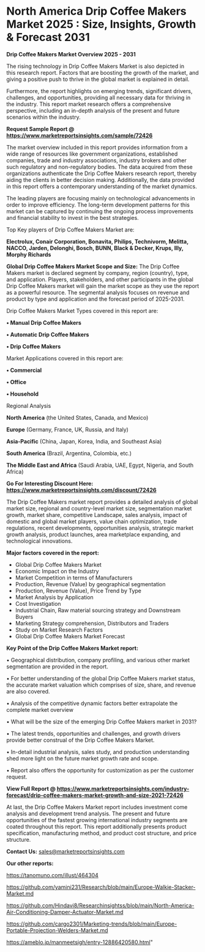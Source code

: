 # North America Drip Coffee Makers Market 2025 : Size, Insights, Growth & Forecast 2031

<Strong> Drip Coffee Makers Market Overview 2025 - 2031</strong>

The rising technology in Drip Coffee Makers Market is also depicted in this research report. Factors that are boosting the growth of the market, and giving a positive push to thrive in the global market is explained in detail.

Furthermore, the report highlights on emerging trends, significant drivers, challenges, and opportunities, providing all necessary data for thriving in the industry. This report market research offers a comprehensive perspective, including an in-depth analysis of the present and future scenarios within the industry.

<strong>Request Sample Report @ <a href=https://www.marketreportsinsights.com/sample/72426>https://www.marketreportsinsights.com/sample/72426</a></strong>

The market overview included in this report provides information from a wide range of resources like government organizations, established companies, trade and industry associations, industry brokers and other such regulatory and non-regulatory bodies. The data acquired from these organizations authenticate the Drip Coffee Makers research report, thereby aiding the clients in better decision making. Additionally, the data provided in this report offers a contemporary understanding of the market dynamics.

The leading players are focusing mainly on technological advancements in order to improve efficiency. The long-term development patterns for this market can be captured by continuing the ongoing process improvements and financial stability to invest in the best strategies.

Top Key players of Drip Coffee Makers Market are:

<strong>Electrolux, Conair Corporation, Bonavita, Philips, Technivorm, Melitta, NACCO, Jarden, Delonghi, Bosch, BUNN, Black & Decker, Krups, Illy, Morphy Richards</strong>

<strong><b>Global Drip Coffee Makers Market Scope and Size:</b></strong>
The Drip Coffee Makers market is declared segment by company, region (country), type, and application. Players, stakeholders, and other participants in the global Drip Coffee Makers market will gain the market scope as they use the report as a powerful resource. The segmental analysis focuses on revenue and product by type and application and the forecast period of 2025-2031.

Drip Coffee Makers Market Types covered in this report are:

<strong>• Manual Drip Coffee Makers

• Automatic Drip Coffee Makers

• Drip Coffee Makers</strong>

Market Applications covered in this report are:

<strong>• Commercial

• Office

• Household</strong> 

Regional Analysis

<strong>North America</strong> (the United States, Canada, and Mexico)

<strong>Europe</strong> (Germany, France, UK, Russia, and Italy)

<strong>Asia-Pacific</strong> (China, Japan, Korea, India, and Southeast Asia)

<strong>South America</strong> (Brazil, Argentina, Colombia, etc.)

<strong>The Middle East and Africa</strong> (Saudi Arabia, UAE, Egypt, Nigeria, and South Africa)

<strong>Go For Interesting Discount Here: <a href=https://www.marketreportsinsights.com/discount/72426>https://www.marketreportsinsights.com/discount/72426</a></strong>

The Drip Coffee Makers market report provides a detailed analysis of global market size, regional and country-level market size, segmentation market growth, market share, competitive Landscape, sales analysis, impact of domestic and global market players, value chain optimization, trade regulations, recent developments, opportunities analysis, strategic market growth analysis, product launches, area marketplace expanding, and technological innovations.

<strong><b>Major factors covered in the report:</b></strong>
<ul>
  <li>Global Drip Coffee Makers Market </li>
  <li>Economic Impact on the Industry</li>
  <li>Market Competition in terms of Manufacturers</li>
  <li>Production, Revenue (Value) by geographical segmentation</li>
  <li>Production, Revenue (Value), Price Trend by Type</li>
  <li>Market Analysis by Application</li>
  <li>Cost Investigation</li>
  <li>Industrial Chain, Raw material sourcing strategy and Downstream Buyers</li>
  <li>Marketing Strategy comprehension, Distributors and Traders</li>
  <li>Study on Market Research Factors</li>
  <li>Global Drip Coffee Makers Market Forecast</li>
</ul>

<strong><b>Key Point of the Drip Coffee Makers Market report:</b></strong>

• Geographical distribution, company profiling, and various other market segmentation are provided in the report.

• For better understanding of the global Drip Coffee Makers market status, the accurate market valuation which comprises of size, share, and revenue are also covered.

• Analysis of the competitive dynamic factors better extrapolate the complete market overview

• What will be the size of the emerging Drip Coffee Makers market in 2031?

• The latest trends, opportunities and challenges, and growth drivers provide better construal of the Drip Coffee Makers Market.

• In-detail industrial analysis, sales study, and production understanding shed more light on the future market growth rate and scope.

• Report also offers the opportunity for customization as per the customer request.

<strong><b>View Full Report @ <a href=https://www.marketreportsinsights.com/industry-forecast/drip-coffee-makers-market-growth-and-size-2021-72426>https://www.marketreportsinsights.com/industry-forecast/drip-coffee-makers-market-growth-and-size-2021-72426</a></b></strong>


At last, the Drip Coffee Makers Market report includes investment come analysis and development trend analysis. The present and future opportunities of the fastest growing international industry segments are coated throughout this report. This report additionally presents product specification, manufacturing method, and product cost structure, and price structure.

<strong>Contact Us:</strong>
sales@marketreportsinsights.com

<strong>Our other reports:</strong>

<a href=https://tanomuno.com/illust/464304>https://tanomuno.com/illust/464304</a>

<a href=https://github.com/yamini231/Research/blob/main/Europe-Walkie-Stacker-Market.md>https://github.com/yamini231/Research/blob/main/Europe-Walkie-Stacker-Market.md</a>

<a href=https://github.com/Hindavi8/Researchinsightss/blob/main/North-America-Air-Conditioning-Damper-Actuator-Market.md>https://github.com/Hindavi8/Researchinsightss/blob/main/North-America-Air-Conditioning-Damper-Actuator-Market.md</a>

<a href=https://github.com/cargo2301/Marketing-trends/blob/main/Europe-Portable-Projection-Welders-Market.md>https://github.com/cargo2301/Marketing-trends/blob/main/Europe-Portable-Projection-Welders-Market.md</a>

<a href=https://ameblo.jp/manmeetsigh/entry-12886420580.html>https://ameblo.jp/manmeetsigh/entry-12886420580.html</a>"
